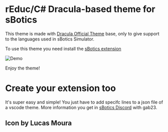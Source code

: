 # **rEduc/C# Dracula-based theme for sBotics**

This theme is made with [Dracula Official Theme](https://marketplace.visualstudio.com/items?itemName=dracula-theme.theme-dracula) base, only to give support to the languages used in sBotics Simulator.

To use this theme you need install the [sBotics extension](https://marketplace.visualstudio.com/items?itemName=sbotics-simulator.sbotics-extension)

![Demo](https://i.imgur.com/HsIsYKG.gif)

Enjoy the theme!


# **Create your extension too**

It's super easy and simple! You just have to add specifc lines to a json file of a vscode theme. More information you get in [sBotics Discord](https://discord.gg/PubzWWjzuz) with gab23.

## Icon by Lucas Moura
